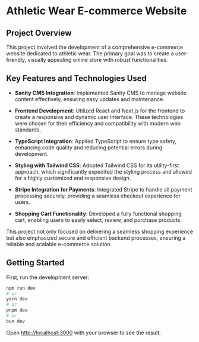 # Athletic Wear E-commerce Website

## Project Overview
This project involved the development of a comprehensive e-commerce website dedicated to athletic wear. The primary goal was to create a user-friendly, visually appealing online store with robust functionalities.

## Key Features and Technologies Used

- **Sanity CMS Integration**: Implemented Sanity CMS to manage website content effectively, ensuring easy updates and maintenance.

- **Frontend Development**: Utilized React and Next.js for the frontend to create a responsive and dynamic user interface. These technologies were chosen for their efficiency and compatibility with modern web standards.

- **TypeScript Integration**: Applied TypeScript to ensure type safety, enhancing code quality and reducing potential errors during development.

- **Styling with Tailwind CSS**: Adopted Tailwind CSS for its utility-first approach, which significantly expedited the styling process and allowed for a highly customized and responsive design.

- **Stripe Integration for Payments**: Integrated Stripe to handle all payment processing securely, providing a seamless checkout experience for users.

- **Shopping Cart Functionality**: Developed a fully functional shopping cart, enabling users to easily select, review, and purchase products.

This project not only focused on delivering a seamless shopping experience but also emphasized secure and efficient backend processes, ensuring a reliable and scalable e-commerce solution.


## Getting Started

First, run the development server:

```bash
npm run dev
# or
yarn dev
# or
pnpm dev
# or
bun dev
```

Open [http://localhost:3000](http://localhost:3000) with your browser to see the result.

